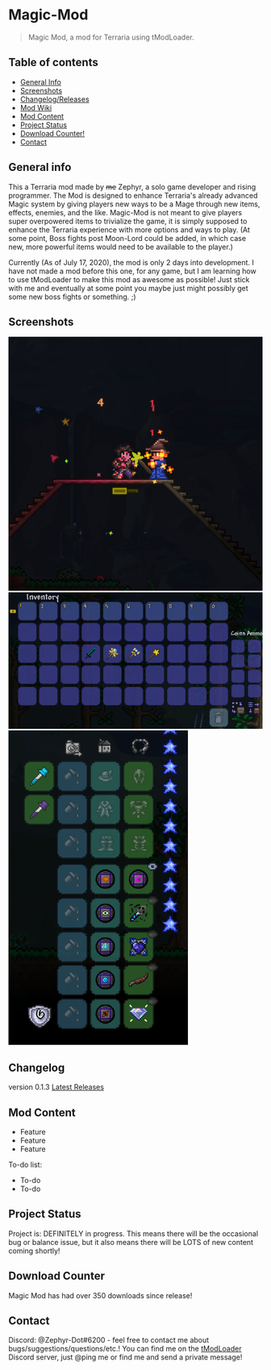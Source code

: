 # Magic-Mod
> Magic Mod, a mod for Terraria using tModLoader.

## Table of contents
* [General Info](#general-Info)
* [Screenshots](#screenshots)
* [Changelog/Releases](#changelog)
* [Mod Wiki](https://github.com/Zephyr-dot/Magic-Mod/wiki)
* [Mod Content](#mod-Content)
* [Project Status](#project-Status)
* [Download Counter!](#download-counter)
* [Contact](#contact)

## General info
This a Terraria mod made by ~~me~~ Zephyr, a solo game developer and rising programmer.
The Mod is designed to enhance Terraria's already advanced Magic system by giving players new ways to be a Mage through new items, effects, enemies, and the like.
Magic-Mod is not meant to give players super overpowered items to trivialize the game, it is simply supposed to enhance the Terraria experience with more options and ways to play. (At some point, Boss fights post Moon-Lord could be added, in which case new, more powerful items would need to be available to the player.)

Currently (As of July 17, 2020), the mod is only 2 days into development.
I have not made a mod before this one, for any game, but I am learning how to use tModLoader to make this mod as awesome as possible! Just stick with me and eventually at some point you maybe just might possibly get some new boss fights or something. ;)

## Screenshots
![Fallen Star Zombie Screenshot](./MagicMod/img/FallenStarZombieSS.png)
![CoolItems](./MagicMod/img/CoolItems.png)
![CoolAccessories](./MagicMod/img/CoolAccessories.png)

## Changelog
version 0.1.3
[Latest Releases](https://github.com/Zephyr-dot/Magic-Mod/releases)


## Mod Content
* Feature
* Feature
* Feature

To-do list:
* To-do
* To-do

## Project Status
Project is: DEFINITELY in progress. This means there will be the occasional bug or balance issue, but it also means there will be LOTS of new content coming shortly!

## Download Counter
Magic Mod has had over 350 downloads since release!

## Contact
Discord: @Zephyr-Dot#6200 - feel free to contact me about bugs/suggestions/questions/etc.! You can find me on the [tModLoader](https://www.tmodloader.net/) Discord server, just @ping me or find me and send a private message!

